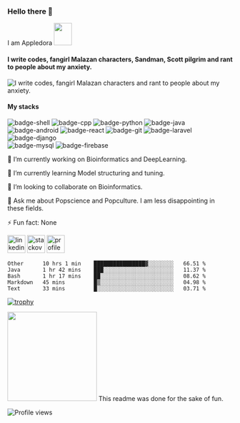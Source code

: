 ### Hello there 👋
I am Appledora <img src="https://64.media.tumblr.com/15e9d496bda7cf97e7fa9babc45417a1/248bc87be5b4f51b-38/s640x960/6d4adf9beab1c80c07048b7da5e8dedf874b23b1.gif" width="40" height="50" />

#### I write codes, fangirl Malazan characters, Sandman, Scott pilgrim and rant to people about my anxiety. 


![I write codes, fangirl Malazan characters and rant to people about my anxiety.](https://www.onlysp.com/wp-content/uploads/2015/05/scott_pilgrim_finest_hour_comic_book_cover_wallpaper_011.jpg)
<!--<p align="center<!--
  <a href="https://github.com/appledora" class="rich-diff-level-one">
    <img src="https://github-readme-stats.vercel.app/api?username=appledora&&show_icons=true&theme=tokyonight" alt="Appledora's Stats" >
  </a>
</p> -->

#### My stacks
![badge-shell](https://img.shields.io/badge/Language-Shell-cbaf87?style=for-the-badge&logo=gnu-bash&logoColor=white&labelColor=30475e)
![badge-cpp](https://img.shields.io/badge/language-c%2B%2B-cbaf87?style=for-the-badge&logo=c%2B%2B&logoColor=white&labelColor=30475e)
![badge-python](https://img.shields.io/badge/language-python-cbaf87?style=for-the-badge&logo=python&logoColor=white&labelColor=30475e)
![badge-java](https://img.shields.io/badge/language-java-cbaf87?style=for-the-badge&logo=java&logoColor=white&labelColor=30475e) <br/>
![badge-android](https://img.shields.io/badge/framework-android-cbaf87?style=for-the-badge&logo=android&logoColor=white&labelColor=30475e)
![badge-react](https://img.shields.io/badge/framework-react-cbaf87?style=for-the-badge&logo=react&logoColor=white&labelColor=30475e) 
![badge-git](https://img.shields.io/badge/framework-git-cbaf87?style=for-the-badge&logo=git&logoColor=white&labelColor=30475e) 
![badge-laravel](https://img.shields.io/badge/framework-laravel-cbaf87?style=for-the-badge&logo=laravel&logoColor=white&labelColor=30475e) 
![badge-django](https://img.shields.io/badge/framework-django-cbaf87?style=for-the-badge&logo=django&logoColor=white&labelColor=30475e) <br/>
![badge-mysql](https://img.shields.io/badge/database-mysql-cbaf87?style=for-the-badge&logo=mysql&logoColor=white&labelColor=30475e) 
![badge-firebase](https://img.shields.io/badge/database-firebase-cbaf87?style=for-the-badge&logo=firebase&logoColor=white&labelColor=30475e)

🔭 I’m currently working on Bioinformatics and DeepLearning.

🌱 I’m currently learning Model structuring and tuning.

👯 I’m looking to collaborate on Bioinformatics. 

💬 Ask me about Popscience and Popculture. I am less disappointing in these fields.

⚡ Fun fact: None 

 [<img src='https://cdn.jsdelivr.net/npm/simple-icons@3.0.1/icons/linkedin.svg' alt='linkedin' height='40'>](https://www.linkedin.com/in/nazia-tasnim-3b377a190/)  [<img src='https://cdn.jsdelivr.net/npm/simple-icons@3.0.1/icons/stackoverflow.svg' alt='stackoverflow' height='40'>](https://stackoverflow.com/users/https://stackoverflow.com/users/11551168/appledora) 
 [<img src='https://image.freepik.com/free-icon/pie-chart-outline_318-10654.jpg' alt='profile status' height='40'>](https://profile-summary-for-github.com/user/appledora) 


<!--START_SECTION:waka-->
```text
Other      10 hrs 1 min    ████████████████▓░░░░░░░░   66.51 % 
Java       1 hr 42 mins    ███░░░░░░░░░░░░░░░░░░░░░░   11.37 % 
Bash       1 hr 17 mins    ██░░░░░░░░░░░░░░░░░░░░░░░   08.62 % 
Markdown   45 mins         █▒░░░░░░░░░░░░░░░░░░░░░░░   04.98 % 
Text       33 mins         █░░░░░░░░░░░░░░░░░░░░░░░░   03.71 % 
```
<!--END_SECTION:waka-->


[![trophy](https://github-profile-trophy.vercel.app/?username=appledora&theme=gruvbox&title=Commit,Repositories,Followers)](https://github.com/ryo-ma/github-profile-trophy)
<!--- dracula base : #282a36 font : #ff79c6 -->
<img  height="200" src="https://github-readme-stats.vercel.app/api/top-langs/?username=appledora&layout=compact&hide=makefile,css&bg_color=211e1b&title_color=e7dec8&text_color=e7dec8&count_private=true&langs_count=5" />
This readme was done for the sake of fun.

![Profile views](https://gpvc.arturio.dev/appledora) 


